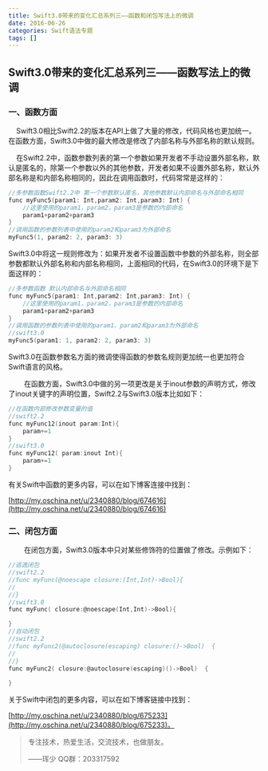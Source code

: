 ```yaml
---
title: Swift3.0带来的变化汇总系列三——函数和闭包写法上的微调
date: 2016-06-26
categories: Swift语法专题
tags: []
---
```

## Swift3.0带来的变化汇总系列三——函数写法上的微调

### 一、函数方面

    Swift3.0相比Swift2.2的版本在API上做了大量的修改，代码风格也更加统一。在函数方面，Swift3.0中做的最大修改是修改了内部名称与外部名称的默认规则。

    在Swift2.2中，函数参数列表的第一个参数如果开发者不手动设置外部名称，默认是匿名的，除第一个参数以外的其他参数，开发者如果不设置外部名称，默认外部名称是和内部名称相同的，因此在调用函数时，代码常常是这样的：

```objectivec
//多参数函数Swift2.2中 第一个参数默认匿名，其他参数默认内部命名与外部命名相同
func myFunc5(param1: Int,param2: Int,param3: Int) {
    //这里使用的param1，param2，param3是参数的内部命名
    param1+param2+param3
}
//调用函数的参数列表中使用的param2和param3为外部命名
myFunc5(1, param2: 2, param3: 3)
```

Swift3.0中将这一规则修改为：如果开发者不设置函数中参数的外部名称，则全部参数都默认外部名称和内部名称相同，上面相同的代码，在Swift3.0的环境下是下面这样的：

```objectivec
//多参数函数 默认内部命名与外部命名相同
func myFunc5(param1: Int,param2: Int,param3: Int) {
    //这里使用的param1，param2，param3是参数的内部命名
    param1+param2+param3
}
//调用函数的参数列表中使用的param1、param2和param3为外部命名
//swift3.0
myFunc5(param1: 1, param2: 2, param3: 3)
```

Swift3.0在函数参数名方面的微调使得函数的参数名规则更加统一也更加符合Swift语言的风格。

        在函数方面，Swift3.0中做的另一项更改是关于inout参数的声明方式，修改了inout关键字的声明位置，Swift2.2与Swift3.0版本比如如下：

```objectivec
//在函数内部修改参数变量的值
//swift2.2
func myFunc12(inout param:Int){
    param+=1
}
//swift3.0
func myFunc12( param:inout Int){
    param+=1
}

```

有关Swift中函数的更多内容，可以在如下博客连接中找到：

[http://my.oschina.net/u/2340880/blog/674616](http://my.oschina.net/u/2340880/blog/674616)

### 二、闭包方面

        在闭包方面，Swift3.0版本中只对某些修饰符的位置做了修改。示例如下：

```objectivec
//逃逸闭包
//swift2.2
//func myFunc(@noescape closure:(Int,Int)->Bool){
//    
//}
//swift3.0
func myFunc( closure:@noescape(Int,Int)->Bool){

}
//自动闭包
//swift2.2
//func myFunc2(@autoclosure(escaping) closure:()->Bool)  {
//    
//}
func myFunc2( closure:@autoclosure(escaping)()->Bool)  {
    
}
```

关于Swift中闭包的更多内容，可以在如下博客链接中找到：

[http://my.oschina.net/u/2340880/blog/675233](http://my.oschina.net/u/2340880/blog/675233)。

> 专注技术，热爱生活，交流技术，也做朋友。
> 
> ——珲少 QQ群：203317592
